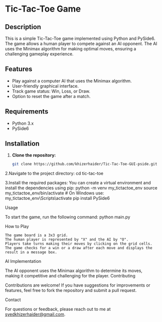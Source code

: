 # Tic-Tac-Toe Game

## Description

This is a simple Tic-Tac-Toe game implemented using Python and PySide6. The game allows a human player to compete against an AI opponent. The AI uses the Minimax algorithm for making optimal moves, ensuring a challenging gameplay experience.

## Features

- Play against a computer AI that uses the Minimax algorithm.
- User-friendly graphical interface.
- Track game status: Win, Loss, or Draw.
- Option to reset the game after a match.

## Requirements

- Python 3.x
- PySide6

## Installation

1. **Clone the repository:**

   ```bash
   git clone https://github.com/khizerhaider/Tic-Tac-Toe-GUI-pside.git
2.Navigate to the project directory:
cd tic-tac-toe

3.Install the required packages:
You can create a virtual environment and install the dependencies using pip:
python -m venv my_tictactoe_env
source my_tictactoe_env/bin/activate  # On Windows use: my_tictactoe_env\Scripts\activate
pip install PySide6

Usage

To start the game, run the following command:
python main.py

How to Play

    The game board is a 3x3 grid.
    The human player is represented by "X" and the AI by "O".
    Players take turns making their moves by clicking on the grid cells.
    The game checks for a win or a draw after each move and displays the result in a message box.

AI Implementation

The AI opponent uses the Minimax algorithm to determine its moves, making it competitive and challenging for the player.
Contributing

Contributions are welcome! If you have suggestions for improvements or features, feel free to fork the repository and submit a pull request.

Contact

For questions or feedback, please reach out to me at syedkhizerhaider@gmail.com.

